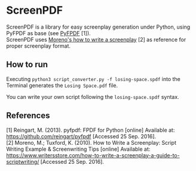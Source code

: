 # ScreenPDF

ScreenPDF is a library for easy screenplay generation under Python,
using PyFPDF as base (see [PyFPDF][1] \[1]).  
ScreenPDF uses [Moreno's how to write a screenplay][2] \[2] as reference
for proper screenplay format.

## How to run

Executing `python3 script_converter.py -f losing-space.spdf` into the
Terminal generates the `Losing Space.pdf` file.

You can write your own script following the `losing-space.spdf` syntax.

## References

\[1] Reingart, M. (2013). pyfpdf: FPDF for Python [online] Available at: 
<https://github.com/reingart/pyfpdf> [Accessed 25 Sep. 2016].  
\[2] Moreno, M.; Tuxford, K. (2010). How to Write a
Screenplay: Script Writing Example & Screenwriting Tips [online]
Available at:
<https://www.writersstore.com/how-to-write-a-screenplay-a-guide-to-scriptwriting/>
[Accessed 25 Sep. 2016].

[1]: https://github.com/reingart/pyfpdf
[2]: https://www.writersstore.com/how-to-write-a-screenplay-a-guide-to-scriptwriting/
